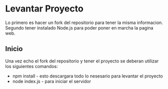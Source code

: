 # Levantar Proyecto

Lo primero es hacer un fork del repositorio para tener la misma informacion.<br>
Segundo tener instalado Node.js para poder poner en marcha la pagina web.

## Inicio

Una vez echo el fork del repositorio y tener el proyecto se deberan utilizar los siguientes comandos:

* npm install - esto descargara todo lo nesesario para levantar el proyecto
* node index.js - para iniciar el servidor


